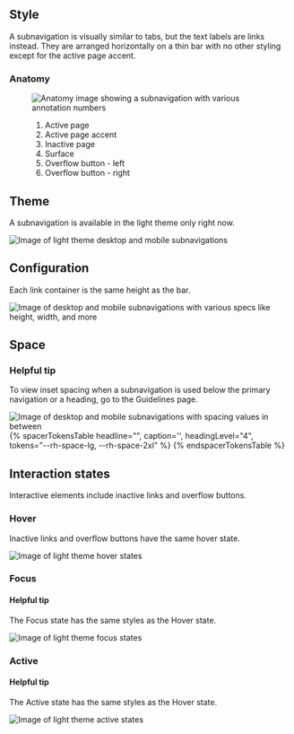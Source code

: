 ## Style

A subnavigation is visually similar to tabs, but the text labels are links 
instead. They are arranged horizontally on a thin bar with no other styling 
except for the active page accent.

### Anatomy

<figure>
  <uxdot-example width-adjustment="872px">
    <img src="{{ '../subnav-anatomy.png' | url }}" alt="Anatomy image showing a subnavigation with various annotation numbers">
  </uxdot-example>
  <figcaption>
    <ol>
      <li>Active page</li>
      <li>Active page accent</li>
      <li>Inactive page</li>
      <li>Surface</li>
      <li>Overflow button - left</li>
      <li>Overflow button - right</li>
    </ol>
  </figcaption>
</figure>


## Theme

A subnavigation is available in the light theme only right now.

<uxdot-example width-adjustment="872px">
  <img src="{{ '../subnav-theme-light.png' | url }}" alt="Image of light theme desktop and mobile subnavigations">
</uxdot-example>


## Configuration

Each link container is the same height as the bar.

<uxdot-example width-adjustment="872px">
  <img src="{{ '../subnav-configuration.png' | url }}" alt="Image of desktop and mobile subnavigations with various specs like height, width, and more">
</uxdot-example>


## Space

<rh-alert state="info">
  <h3 slot="header">Helpful tip</h3>
  <p>To view inset spacing when a subnavigation is used below the primary navigation or a heading, go to the Guidelines page.</p>
</rh-alert>

<uxdot-example width-adjustment="872px">
  <img src="{{ '../subnav-space.png' | url }}" alt="Image of desktop and mobile subnavigations with spacing values in between">
</uxdot-example>

<rh-table>
{% spacerTokensTable headline="",
    caption='',
    headingLevel="4",
    tokens="--rh-space-lg, --rh-space-2xl" %}
{% endspacerTokensTable %}
</rh-table>


## Interaction states

Interactive elements include inactive links and overflow buttons.


### Hover

Inactive links and overflow buttons have the same hover state.

<uxdot-example width-adjustment="872px">
  <img src="{{ '../subnav-interaction-state-hover.png' | url }}" alt="Image of light theme hover states">
</uxdot-example>


### Focus

<rh-alert state="info">
  <h4 slot="header">Helpful tip</h4>
  <p>The Focus state has the same styles as the Hover state.</p>
</rh-alert>

<uxdot-example width-adjustment="872px">
  <img src="{{ '../subnav-interaction-state-focus.png' | url }}" alt="Image of light theme focus states">
</uxdot-example>


### Active

<rh-alert state="info">
  <h4 slot="header">Helpful tip</h4>
  <p>The Active state has the same styles as the Hover state.</p>
</rh-alert>

<uxdot-example width-adjustment="872px">
  <img src="{{ '../subnav-interaction-state-active.png' | url }}" alt="Image of light theme active states">
</uxdot-example>
